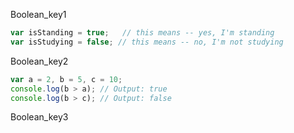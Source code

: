 Boolean_key1


```javascript
var isStanding = true;   // this means -- yes, I'm standing
var isStudying = false; // this means -- no, I'm not studying
```

Boolean_key2


```javascript
var a = 2, b = 5, c = 10;
console.log(b > a); // Output: true
console.log(b > c); // Output: false
```
Boolean_key3
